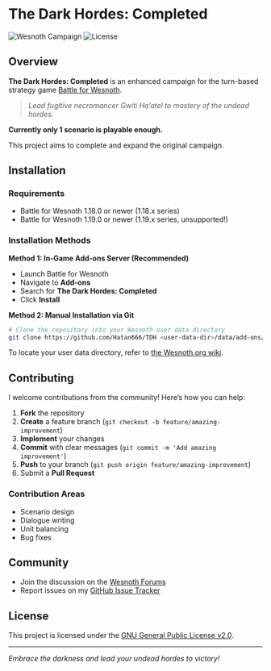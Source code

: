# The Dark Hordes: Completed

![Wesnoth Campaign](https://img.shields.io/badge/Wesnoth-Campaign-darkred)
![License](https://img.shields.io/badge/license-GPL--2.0-blue)

## Overview

**The Dark Hordes: Completed** is an enhanced campaign for the turn-based strategy game [Battle for Wesnoth](https://www.wesnoth.org).

> *Lead fugitive necromancer Gwiti Ha’atel to mastery of the undead hordes.*

**Currently only 1 scenario is playable enough.**

This project aims to complete and expand the original campaign.

## Installation

### Requirements

* Battle for Wesnoth 1.18.0 or newer (1.18.x series)
* Battle for Wesnoth 1.19.0 or newer (1.19.x series, unsupported!)

### Installation Methods

**Method 1: In-Game Add-ons Server (Recommended)**
* Launch Battle for Wesnoth
* Navigate to **Add-ons**
* Search for **The Dark Hordes: Completed**
* Click **Install**

**Method 2: Manual Installation via Git**
```bash
# Clone the repository into your Wesnoth user data directory
git clone https://github.com/Hatan666/TDH <user-data-dir>/data/add-ons/TDH
```

To locate your user data directory, refer to [the Wesnoth.org wiki](https://wiki.wesnoth.org/EditingWesnoth#The_user_data_directory).

## Contributing

I welcome contributions from the community! Here’s how you can help:

1. **Fork** the repository
2. **Create** a feature branch (`git checkout -b feature/amazing-improvement`)
3. **Implement** your changes
4. **Commit** with clear messages (`git commit -m 'Add amazing improvement'`)
5. **Push** to your branch (`git push origin feature/amazing-improvement`)
6. Submit a **Pull Request**

### Contribution Areas

* Scenario design
* Dialogue writing
* Unit balancing
* Bug fixes

## Community

* Join the discussion on the [Wesnoth Forums](https://forums.wesnoth.org)
* Report issues on my [GitHub Issue Tracker](https://github.com/Hatan666/TDH/issues)

## License

This project is licensed under the [GNU General Public License v2.0](LICENSE).

---

*Embrace the darkness and lead your undead hordes to victory!*
